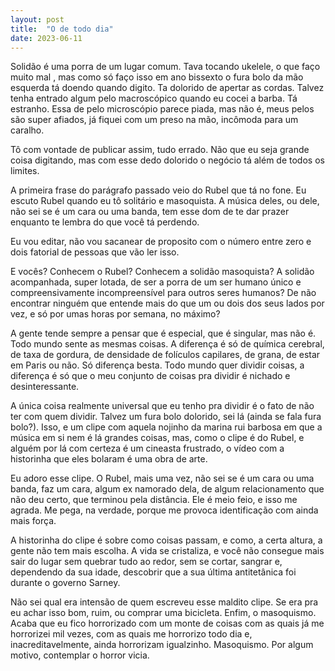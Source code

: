 ```yaml
---
layout: post
title:  "O de todo dia"
date: 2023-06-11
---
```


Solidão é uma porra de um lugar comum. Tava tocando ukelele, o que faço muito mal , mas como só faço isso em ano bissexto o fura bolo da mão esquerda tá doendo quando digito. Ta dolorido de apertar as cordas. Talvez tenha entrado algum pelo macroscópico quando eu cocei a barba. Tá estranho. Essa de pelo microscópio parece piada, mas não é, meus pelos são super afiados, já fiquei com um preso na mão, incômoda para um caralho.

<!--more-->

Tô com vontade de publicar assim, tudo errado. Não que eu seja grande coisa digitando, mas com esse dedo dolorido o negócio tá além de todos os limites.

A primeira frase do parágrafo passado veio do Rubel que tá no fone. Eu escuto Rubel quando eu tô solitário e masoquista. A música deles, ou dele, não sei se é um cara ou uma banda, tem esse dom de te dar prazer enquanto te lembra do que você tá perdendo.

Eu vou editar, não vou sacanear de proposito com o número entre zero e dois fatorial de pessoas que vão ler isso.

E vocês? Conhecem o Rubel? Conhecem a solidão masoquista? A solidão acompanhada, super lotada, de ser a porra de um ser humano único e compreensivamente incompreensível para outros seres humanos? De não encontrar ninguém que entende mais do que um ou dois dos seus lados por vez, e só por umas horas por semana, no máximo?

A gente tende sempre a pensar que é especial, que é singular, mas não é. Todo mundo sente as mesmas coisas. A diferença é só de química cerebral, de taxa de gordura, de densidade de folículos capilares, de grana, de estar em Paris ou não. Só diferença besta. Todo mundo quer dividir coisas, a diferença é só que o meu conjunto de coisas pra dividir é nichado e desinteressante.

A única coisa realmente universal que eu tenho pra dividir é o fato de não ter com quem dividir. Talvez um fura bolo dolorido, sei lá (ainda se fala fura bolo?). Isso, e um clipe com aquela nojinho da marina rui barbosa em que a música em si nem é lá grandes coisas, mas, como o clipe é do Rubel, e alguém por lá com certeza é um cineasta frustrado, o vídeo com a historinha que eles bolaram é uma obra de arte.

Eu adoro esse clipe. O Rubel, mais uma vez, não sei se é um cara ou uma banda, faz um cara, algum ex namorado dela, de algum relacionamento que não deu certo, que terminou pela distância. Ele é meio feio, e isso me agrada. Me pega, na verdade, porque me provoca identificação com ainda mais força.

A historinha do clipe é sobre como coisas passam, e como, a certa altura, a gente não tem mais escolha. A vida se cristaliza, e você não consegue mais sair do lugar sem quebrar tudo ao redor, sem se cortar, sangrar e, dependendo da sua idade, descobrir que a sua última antitetânica foi durante o governo Sarney.

Não sei qual era intensão de quem escreveu esse maldito clipe. Se era pra eu achar isso bom, ruim, ou comprar uma bicicleta. Enfim, o masoquismo. Acaba que eu fico horrorizado com um monte de coisas com as quais já me horrorizei mil vezes, com as quais me horrorizo todo dia e, inacreditavelmente, ainda horrorizam igualzinho. Masoquismo. Por algum motivo, contemplar o horror vicia.